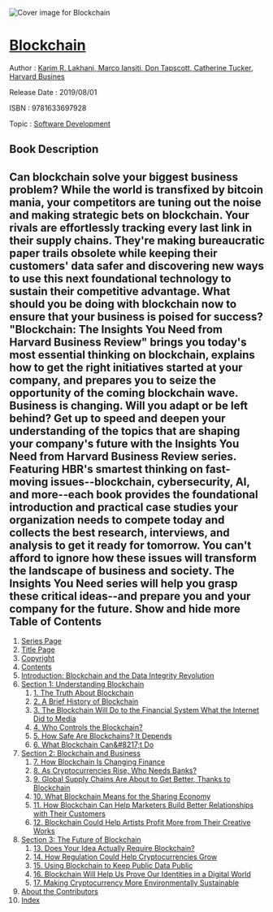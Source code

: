 ![Cover image for Blockchain](https://imgdetail.ebookreading.net/cover/cover/20200215/EB9781633697928.jpg)

[Blockchain](https://ebookreading.net/view/book/Blockchain-EB9781633697928_1.html "Blockchain")
====================================================================================================================

Author : [Karim R. Lakhani](https://ebookreading.net/search/author/Karim+R.+Lakhani),[ Marco Iansiti](https://ebookreading.net/search/author/+Marco+Iansiti),[ Don Tapscott](https://ebookreading.net/search/author/+Don+Tapscott),[ Catherine Tucker](https://ebookreading.net/search/author/+Catherine+Tucker),[ Harvard Busines](https://ebookreading.net/search/author/+Harvard+Busines)

Release Date : 2019/08/01

ISBN : 9781633697928

Topic : [Software Development](https://ebookreading.net/search/category/software-development)

Book Description
-----------------

 Can blockchain solve your biggest business problem?
While the world is transfixed by bitcoin mania, your competitors are tuning out the noise and making strategic bets on blockchain. Your rivals are effortlessly tracking every last link in their supply chains. They're making bureaucratic paper trails obsolete while keeping their customers' data safer and discovering new ways to use this next foundational technology to sustain their competitive advantage. What should you be doing with blockchain now to ensure that your business is poised for success?  "Blockchain: The Insights You Need from Harvard Business Review" brings you today's most essential thinking on blockchain, explains how to get the right initiatives started at your company, and prepares you to seize the opportunity of the coming blockchain wave.
Business is changing. Will you adapt or be left behind? Get up to speed and deepen your understanding of the topics that are shaping your company's future with the Insights You Need from Harvard Business Review series. Featuring HBR's smartest thinking on fast-moving issues--blockchain, cybersecurity, AI, and more--each book provides the foundational introduction and practical case studies your organization needs to compete today and collects the best research, interviews, and analysis to get it ready for tomorrow. You can't afford to ignore how these issues will transform the landscape of business and society. The Insights You Need series will help you grasp these critical ideas--and prepare you and your company for the future.
        Show and hide more                
Table of Contents
-----------------

1. [Series Page](https://ebookreading.net/view/book/Blockchain-EB9781633697928_2.html#ser)
1. [Title Page](https://ebookreading.net/view/book/Blockchain-EB9781633697928_3.html)
1. [Copyright](https://ebookreading.net/view/book/Blockchain-EB9781633697928_4.html)
1. [Contents](https://ebookreading.net/view/book/Blockchain-EB9781633697928_5.html)
1. [Introduction: Blockchain and the Data Integrity Revolution](https://ebookreading.net/view/book/Blockchain-EB9781633697928_6.html)
1. [Section 1: Understanding Blockchain](https://ebookreading.net/view/book/Blockchain-EB9781633697928_7.html#pt1)
    1. [1. The Truth About Blockchain](https://ebookreading.net/view/book/Blockchain-EB9781633697928_8.html#ch1)
    1. [2. A Brief History of Blockchain](https://ebookreading.net/view/book/Blockchain-EB9781633697928_9.html#ch2)
    1. [3. The Blockchain Will Do to the Financial System What the Internet Did to Media](https://ebookreading.net/view/book/Blockchain-EB9781633697928_10.html#ch3)
    1. [4. Who Controls the Blockchain?](https://ebookreading.net/view/book/Blockchain-EB9781633697928_11.html#ch4)
    1. [5. How Safe Are Blockchains? It Depends](https://ebookreading.net/view/book/Blockchain-EB9781633697928_12.html#ch5)
    1. [6. What Blockchain Can&amp;#8217;t Do](https://ebookreading.net/view/book/Blockchain-EB9781633697928_13.html#ch6)
1. [Section 2: Blockchain and Business](https://ebookreading.net/view/book/Blockchain-EB9781633697928_14.html#pt2)
    1. [7. How Blockchain Is Changing Finance](https://ebookreading.net/view/book/Blockchain-EB9781633697928_15.html#ch7)
    1. [8. As Cryptocurrencies Rise, Who Needs Banks?](https://ebookreading.net/view/book/Blockchain-EB9781633697928_16.html#ch8)
    1. [9. Global Supply Chains Are About to Get Better, Thanks to Blockchain](https://ebookreading.net/view/book/Blockchain-EB9781633697928_17.html#ch9)
    1. [10. What Blockchain Means for the Sharing Economy](https://ebookreading.net/view/book/Blockchain-EB9781633697928_18.html#ch10)
    1. [11. How Blockchain Can Help Marketers Build Better Relationships with Their Customers](https://ebookreading.net/view/book/Blockchain-EB9781633697928_19.html#ch11)
    1. [12. Blockchain Could Help Artists Profit More from Their Creative Works](https://ebookreading.net/view/book/Blockchain-EB9781633697928_20.html#ch12)
1. [Section 3: The Future of Blockchain](https://ebookreading.net/view/book/Blockchain-EB9781633697928_21.html#pt3)
    1. [13. Does Your Idea Actually Require Blockchain?](https://ebookreading.net/view/book/Blockchain-EB9781633697928_22.html#ch13)
    1. [14. How Regulation Could Help Cryptocurrencies Grow](https://ebookreading.net/view/book/Blockchain-EB9781633697928_23.html#ch14)
    1. [15. Using Blockchain to Keep Public Data Public](https://ebookreading.net/view/book/Blockchain-EB9781633697928_24.html#ch15)
    1. [16. Blockchain Will Help Us Prove Our Identities in a Digital World](https://ebookreading.net/view/book/Blockchain-EB9781633697928_25.html#ch16)
    1. [17. Making Cryptocurrency More Environmentally Sustainable](https://ebookreading.net/view/book/Blockchain-EB9781633697928_26.html#ch17)
1. [About the Contributors](https://ebookreading.net/view/book/Blockchain-EB9781633697928_27.html)
1. [Index](https://ebookreading.net/view/book/Blockchain-EB9781633697928_28.html)

